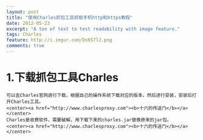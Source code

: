 ```yaml
---
layout: post
title: "使用Charles抓包工具抓取手机http和https教程"
date: 2012-05-23
excerpt: "A ton of text to test readability with image feature."
tags: Charles
feature: http://i.imgur.com/Ds6S7lJ.png
comments: true
---
```

# 1.下载抓包工具Charles
    可以去Charles官网进行下载，根据自己的操作系统下载对应的版本，然后进行安装，安装后打开Charles工具。
    <center><a href="http://www.charlesproxy.com"><b>十六的传送门</b></a></center>
    Charles是收费软件，需要破解，用下载下来的charles.jar替换原来的jar包。
    <center><a href="http://www.charlesproxy.com"><b>十六的传送门</b></a></center>
    
    

